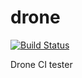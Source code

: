 # drone

[![Build Status](https://cloud.drone.io/api/badges/david-wirelab/drone/status.svg)](https://cloud.drone.io/david-wirelab/drone)

Drone CI tester
